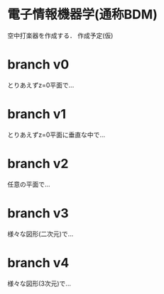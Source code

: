 # 電子情報機器学(通称BDM)
空中打楽器を作成する．
作成予定(仮)
# branch v0
とりあえずz=0平面で...

# branch v1
とりあえずz=0平面に垂直な中で...

# branch v2
任意の平面で...

# branch v3
様々な図形(二次元)で...

# branch v4
様々な図形(3次元)で...

